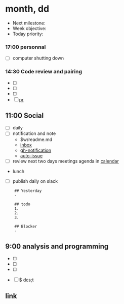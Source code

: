 # month, dd

- Next milestone:
- Week objective:
- Today priority:

### 17:00 personnal
- [ ] computer shutting down


### 14:30 Code review and pairing
- [ ] 
- [ ] 
- [ ] 
- [ ] [pr]

## 11:00 Social
- [ ] daily
- [ ] notification and note
  * $w/readme.md
  * [inbox]
  * [gh-notification]
  * [auto-issue]
- [ ] review next two days meetings agenda in [calendar]
- lunch
- [ ] publish daily on slack
```
    ## Yesterday
    -

    ## todo
    1.
    2.
    3.

    ## Blocker
    -

```

## 9:00 analysis and programming
- [ ] 
- [ ] 
- [ ] 
- [ ] $ dcs;t


link
----

[inbox]: https://inbox.google.com/u/0/
[gh-notification]: https://github.com/notifications
[auto-issue]: https://github.com/orgs/Shopify/projects/195?card_filter_query=label%3Apricing%2Fauto+type%3Aissue#card-12237503
[calendar]: https://calendar.google.com/calendar/r/week
[pr]: https://github.com/pulls?q=is%3Aopen+is%3Apr+review-requested%3Adenislaliberte+archived%3Afalse+sort%3Aupdated-desc
